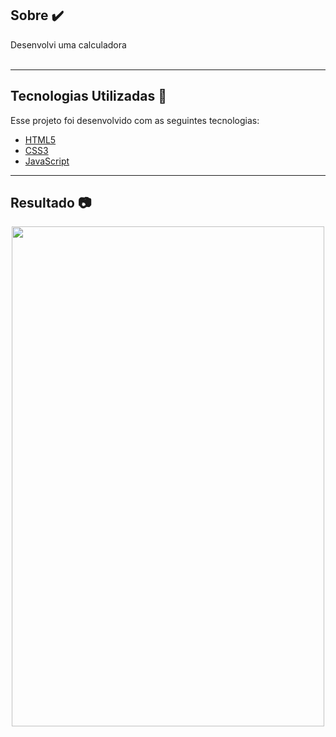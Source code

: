## Sobre ✔️

Desenvolvi uma calculadora
<br>
<br>


---

## Tecnologias Utilizadas 📎

Esse projeto foi desenvolvido com as seguintes tecnologias:

- [HTML5](https://developer.mozilla.org/pt-BR/docs/Web/HTML) 
- [CSS3](https://developer.mozilla.org/pt-BR/docs/Web/CSS)
- [JavaScript](https://developer.mozilla.org/pt-BR/docs/Web/JavaScript)

---



## Resultado 📷

<div align="center">
    <img src="/assets/image.jpeg" height="800" width="500"/>
</div>